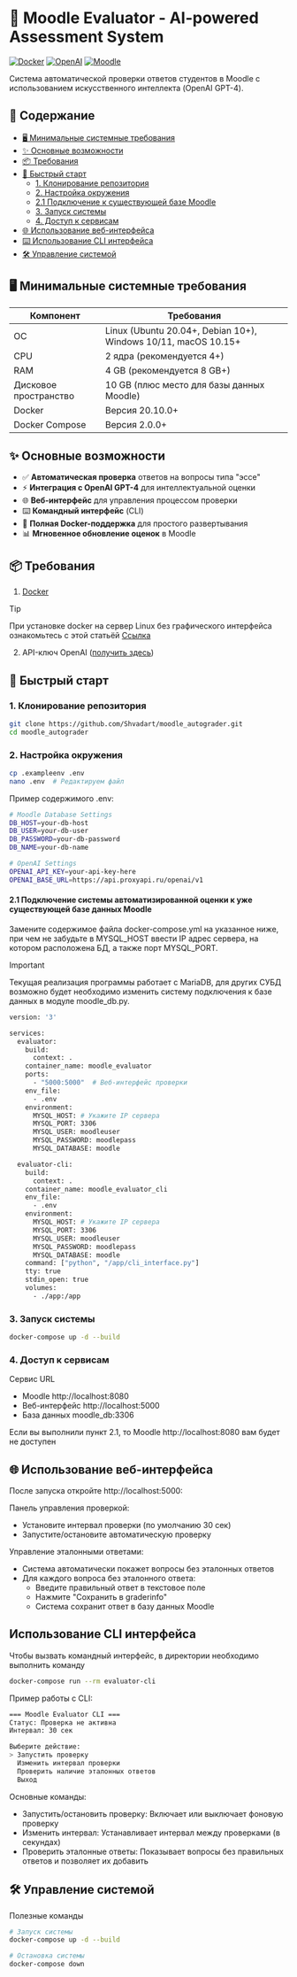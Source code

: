 # 🚀 Moodle Evaluator - AI-powered Assessment System

[![Docker](https://img.shields.io/badge/Docker-✓-blue?logo=docker)](https://www.docker.com/)
[![OpenAI](https://img.shields.io/badge/OpenAI-GPT--4-green?logo=openai)](https://openai.com/)
[![Moodle](https://img.shields.io/badge/Moodle-✓-orange?logo=moodle)](https://moodle.org/)

Система автоматической проверки ответов студентов в Moodle с использованием искусственного интеллекта (OpenAI GPT-4).

## 📑 Содержание

- [🖥 Минимальные системные требования](#-минимальные-системные-требования)
- [✨ Основные возможности](#-основные-возможности)
- [📦 Требования](#-требования)
- [🚀 Быстрый старт](#-быстрый-старт)
  - [1. Клонирование репозитория](#1-клонирование-репозитория)
  - [2. Настройка окружения](#2-настройка-окружения)
  - [2.1 Подключение к существующей базе Moodle](#21-подключение-системы-автоматизированной-оценки-к-уже-существующей-базе-данных-moodle)
  - [3. Запуск системы](#3-запуск-системы)
  - [4. Доступ к сервисам](#4-доступ-к-сервисам)
- [🌐 Использование веб-интерфейса](#-использование-веб-интерфейса)
- [⌨️ Использование CLI интерфейса](#использование-cli-интерфейса)
- [🛠 Управление системой](#-управление-системой)


## 🖥 Минимальные системные требования

| Компонент       | Требования                          |
|-----------------|-------------------------------------|
| ОС             | Linux (Ubuntu 20.04+, Debian 10+), Windows 10/11, macOS 10.15+ |
| CPU            | 2 ядра (рекомендуется 4+)          |
| RAM            | 4 GB (рекомендуется 8 GB+)         |
| Дисковое пространство | 10 GB (плюс место для базы данных Moodle) |
| Docker         | Версия 20.10.0+                    |
| Docker Compose | Версия 2.0.0+                      |

## ✨ Основные возможности

- ✅ **Автоматическая проверка** ответов на вопросы типа "эссе"
- ⚡️ **Интеграция с OpenAI GPT-4** для интеллектуальной оценки
- 🌐 **Веб-интерфейс** для управления процессом проверки
- ⌨️ **Командный интерфейс** (CLI)
- 🐳 **Полная Docker-поддержка** для простого развертывания
- 📊 **Мгновенное обновление оценок** в Moodle

## 📦 Требования

1. [Docker](https://www.docker.com/products/docker-desktop/)
> [!TIP]
> При установке docker на сервер Linux без графического интерфейса ознакомьтесь с этой статьёй [Ссылка](https://www.dmosk.ru/miniinstruktions.php?mini=docker-install-linux) 
2. API-ключ OpenAI ([получить здесь](https://proxyapi.ru/))

## 🚀 Быстрый старт

### 1. Клонирование репозитория
```bash
git clone https://github.com/Shvadart/moodle_autograder.git
cd moodle_autograder
```
### 2. Настройка окружения
```bash
cp .exampleenv .env
nano .env  # Редактируем файл
```
Пример содержимого .env:
```bash
# Moodle Database Settings
DB_HOST=your-db-host
DB_USER=your-db-user
DB_PASSWORD=your-db-password
DB_NAME=your-db-name

# OpenAI Settings
OPENAI_API_KEY=your-api-key-here
OPENAI_BASE_URL=https://api.proxyapi.ru/openai/v1
```
#### 2.1 Подключение системы автоматизированной оценки к уже существующей базе данных Moodle
Замените содержимое файла docker-compose.yml на указанное ниже, при чем не забудьте в MYSQL_HOST ввести IP адрес сервера, на котором расположена БД, а также порт MYSQL_PORT.

> [!IMPORTANT]
> Текущая реализация программы работает с MariaDB, для других СУБД возможно будет необходимо изменить систему подключения к базе данных в модуле moodle_db.py.

```bash
version: '3'

services:
  evaluator:
    build:
      context: .
    container_name: moodle_evaluator
    ports:
      - "5000:5000"  # Веб-интерфейс проверки
    env_file:
      - .env
    environment:
      MYSQL_HOST: # Укажите IP сервера 
      MYSQL_PORT: 3306
      MYSQL_USER: moodleuser
      MYSQL_PASSWORD: moodlepass
      MYSQL_DATABASE: moodle

  evaluator-cli:
    build:
      context: .
    container_name: moodle_evaluator_cli
    env_file:
      - .env
    environment:
      MYSQL_HOST: # Укажите IP сервера
      MYSQL_PORT: 3306
      MYSQL_USER: moodleuser
      MYSQL_PASSWORD: moodlepass
      MYSQL_DATABASE: moodle
    command: ["python", "/app/cli_interface.py"]
    tty: true
    stdin_open: true
    volumes:
      - ./app:/app
```
### 3. Запуск системы
```bash
docker-compose up -d --build
```

### 4. Доступ к сервисам
Сервис	URL 
- Moodle	http://localhost:8080 
- Веб-интерфейс	http://localhost:5000 
- База данных	moodle_db:3306 

Если вы выполнили пункт 2.1, то Moodle	http://localhost:8080 вам будет не доступен


## 🌐 Использование веб-интерфейса
После запуска откройте http://localhost:5000: 

Панель управления проверкой:
- Установите интервал проверки (по умолчанию 30 сек) 
- Запустите/остановите автоматическую проверку 

Управление эталонными ответами:
- Система автоматически покажет вопросы без эталонных ответов 
- Для каждого вопроса без эталонного ответа: 
    - Введите правильный ответ в текстовое поле 
    - Нажмите "Сохранить в graderinfo" 
    - Система сохранит ответ в базу данных Moodle 

## Использование CLI интерфейса
Чтобы вызвать командный интерфейс, в директории необходимо выполнить команду
```bash
docker-compose run --rm evaluator-cli
```
Пример работы с CLI:
```bash
=== Moodle Evaluator CLI ===
Статус: Проверка не активна
Интервал: 30 сек

Выберите действие:
> Запустить проверку
  Изменить интервал проверки
  Проверить наличие эталонных ответов
  Выход
```
Основные команды:
- Запустить/остановить проверку: Включает или выключает фоновую проверку 
- Изменить интервал: Устанавливает интервал между проверками (в секундах) 
- Проверить эталонные ответы: Показывает вопросы без правильных ответов и позволяет их добавить

## 🛠 Управление системой
Полезные команды
```bash
# Запуск системы
docker-compose up -d --build

# Остановка системы
docker-compose down
```
